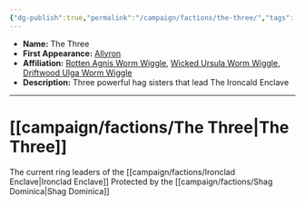 ```yaml
---
{"dg-publish":true,"permalink":"/campaign/factions/the-three/","tags":["faction"],"noteIcon":"","created":"2025-10-26T08:31:07.989-07:00","updated":"2025-10-27T16:33:56.555-07:00"}
---
```



<p><span><ul>
<li dir="auto"><strong>Name:</strong> The Three</li>
<li dir="auto"><strong>First Appearance:</strong> <a data-tooltip-position="top" aria-label="campaign/locations/Allyron.md" data-href="campaign/locations/Allyron.md" href="campaign/locations/Allyron.md" class="internal-link" target="_blank" rel="noopener nofollow">Allyron</a></li>
<li dir="auto"><strong>Affiliation:</strong> <a data-tooltip-position="top" aria-label="campaign/npcs/Rotten Agnis Worm Wiggle.md" data-href="campaign/npcs/Rotten Agnis Worm Wiggle.md" href="campaign/npcs/Rotten Agnis Worm Wiggle.md" class="internal-link" target="_blank" rel="noopener nofollow">Rotten Agnis Worm Wiggle</a>, <a data-tooltip-position="top" aria-label="campaign/npcs/Wicked Ursula Worm Wiggle.md" data-href="campaign/npcs/Wicked Ursula Worm Wiggle.md" href="campaign/npcs/Wicked Ursula Worm Wiggle.md" class="internal-link" target="_blank" rel="noopener nofollow">Wicked Ursula Worm Wiggle</a>, <a data-tooltip-position="top" aria-label="campaign/npcs/Driftwood Ulga Worm Wiggle.md" data-href="campaign/npcs/Driftwood Ulga Worm Wiggle.md" href="campaign/npcs/Driftwood Ulga Worm Wiggle.md" class="internal-link" target="_blank" rel="noopener nofollow">Driftwood Ulga Worm Wiggle</a></li>
<li dir="auto"><strong>Description:</strong> Three powerful hag sisters that lead The Ironcald Enclave</li>
</ul></span></p>

---

# [[campaign/factions/The Three\|The Three]]
The current ring leaders of the [[campaign/factions/Ironclad Enclave\|Ironclad Enclave]]
Protected by the [[campaign/factions/Shag Dominica\|Shag Dominica]] 